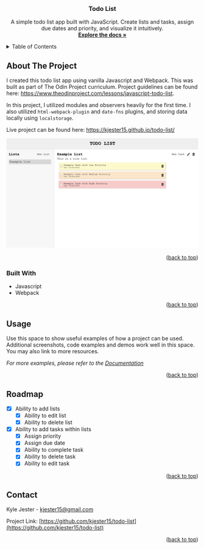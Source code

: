<a id="readme-top"></a>


<!-- PROJECT LOGO -->
<br />
<div align="center">
<h3 align="center">Todo List</h3>

  <p align="center">
    A simple todo list app built with JavaScript. Create lists and tasks, assign due dates and priority, and visualize it intuitively.
    <br />
    <a href="https://github.com/kjester15/todo-list"><strong>Explore the docs »</strong></a>
    <br />
  </p>
</div>



<!-- TABLE OF CONTENTS -->
<details>
  <summary>Table of Contents</summary>
  <ol>
    <li>
      <a href="#about-the-project">About The Project</a>
      <ul>
        <li><a href="#built-with">Built With</a></li>
      </ul>
    </li>
    <li><a href="#usage">Usage</a></li>
    <li><a href="#roadmap">Roadmap</a></li>
    <li><a href="#contact">Contact</a></li>
  </ol>
</details>



<!-- ABOUT THE PROJECT -->
## About The Project

I created this todo list app using vanilla Javascript and Webpack. This was built as part of The Odin Project curriculum. Project guidelines can be found here: https://www.theodinproject.com/lessons/javascript-todo-list.

In this project, I utilized modules and observers heavily for the first time. I also utilized `html-webpack-plugin` and `date-fns` plugins, and storing data locally using `localstorage`.

Live project can be found here: https://kjester15.github.io/todo-list/


![Product Name Screen Shot][product-screenshot]

<p align="right">(<a href="#readme-top">back to top</a>)</p>


### Built With

* Javascript
* Webpack

<p align="right">(<a href="#readme-top">back to top</a>)</p>


<!-- USAGE EXAMPLES -->
## Usage

Use this space to show useful examples of how a project can be used. Additional screenshots, code examples and demos work well in this space. You may also link to more resources.

_For more examples, please refer to the [Documentation](https://example.com)_

<p align="right">(<a href="#readme-top">back to top</a>)</p>


<!-- ROADMAP -->
## Roadmap

- [x] Ability to add lists
    - [x] Ability to edit list
    - [x] Ability to delete list
- [x] Ability to add tasks within lists
    - [x] Assign priority
    - [x] Assign due date
    - [x] Ability to complete task
    - [x] Ability to delete task
    - [x] Ability to edit task

<p align="right">(<a href="#readme-top">back to top</a>)</p>


<!-- CONTACT -->
## Contact

Kyle Jester - kjester15@gmail.com

Project Link: [https://github.com/kjester15/todo-list](https://github.com/kjester15/todo-list)

<p align="right">(<a href="#readme-top">back to top</a>)</p>


<!-- MARKDOWN LINKS & IMAGES -->
[product-screenshot]: src/img/project_screenshot.png